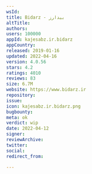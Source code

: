 ```yaml
---
wsId: 
title: Bidarz - بیدارز
altTitle: 
authors: 
users: 100000
appId: kajesabz.ir.bidarz
appCountry: 
released: 2019-01-16
updated: 2022-04-16
version: 4.0.56
stars: 4.2
ratings: 4010
reviews: 83
size: 6.7M
website: https://www.bidarz.ir
repository: 
issue: 
icon: kajesabz.ir.bidarz.png
bugbounty: 
meta: ok
verdict: wip
date: 2022-04-12
signer: 
reviewArchive: 
twitter: 
social: 
redirect_from: 

---
```


